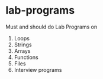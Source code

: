 # lab-programs

Must and should do Lab Programs on

1. Loops
2. Strings
3. Arrays
4. Functions
5. Files
6. Interview programs

